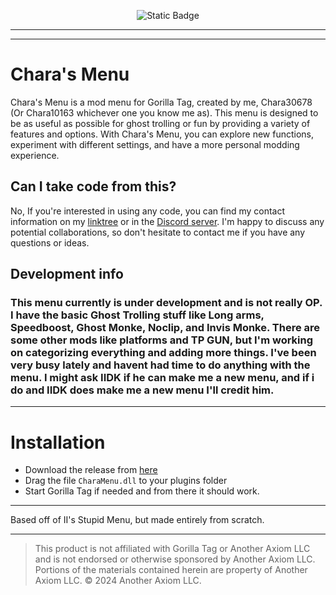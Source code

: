 <p align="center">
	<img alt="Static Badge" src="https://img.shields.io/badge/Discord-7_online-purple">
	
---
 
</p>

---

# Chara's Menu
Chara's Menu is a mod menu for Gorilla Tag, created by me, Chara30678 (Or Chara10163 whichever one you know me as). This menu is designed to be as useful as possible for ghost trolling or fun by providing a variety of features and options. With Chara's Menu, you can explore new functions, experiment with different settings, and have a more personal modding experience.

## Can I take code from this?
No, If you're interested in using any code, you can find my contact information on my [linktree](https://linktr.ee/Chara10163) or in the [Discord server](https://discord.gg/GXsK5gcFJp). I'm happy to discuss any potential collaborations, so don't hesitate to contact me if you have any questions or ideas.

## Development info
### This menu currently is under development and is not really OP. I have the basic Ghost Trolling stuff like Long arms, Speedboost, Ghost Monke, Noclip, and Invis Monke. There are some other mods like platforms and TP GUN, but I'm working on categorizing everything and adding more things. I've been very busy lately and havent had time to do anything with the menu. I might ask IIDK if he can make me a new menu, and if i do and IIDK does make me a new menu I'll credit him.
---

# Installation

- Download the release from [here](https://github.com/Chara30677/Charas.menu-Reborn-/releases/tag/v1.0.0)
- Drag the file `CharaMenu.dll` to your plugins folder
- Start Gorilla Tag if needed and from there it should work.

---

Based off of II's Stupid Menu, but made entirely from scratch.

---

> This product is not affiliated with Gorilla Tag or Another Axiom LLC and is not endorsed or otherwise sponsored by Another Axiom LLC. Portions of the materials contained herein are property of Another Axiom LLC. © 2024 Another Axiom LLC.
